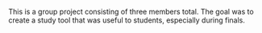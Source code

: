 This is a group project consisting of three members total. The goal was to create a study tool that was useful to students, especially during finals.
